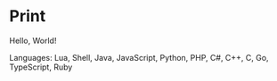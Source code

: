 # Print

Hello, World!

Languages: Lua, Shell, Java, JavaScript, Python, PHP, C#, C++, C, Go, TypeScript, Ruby
